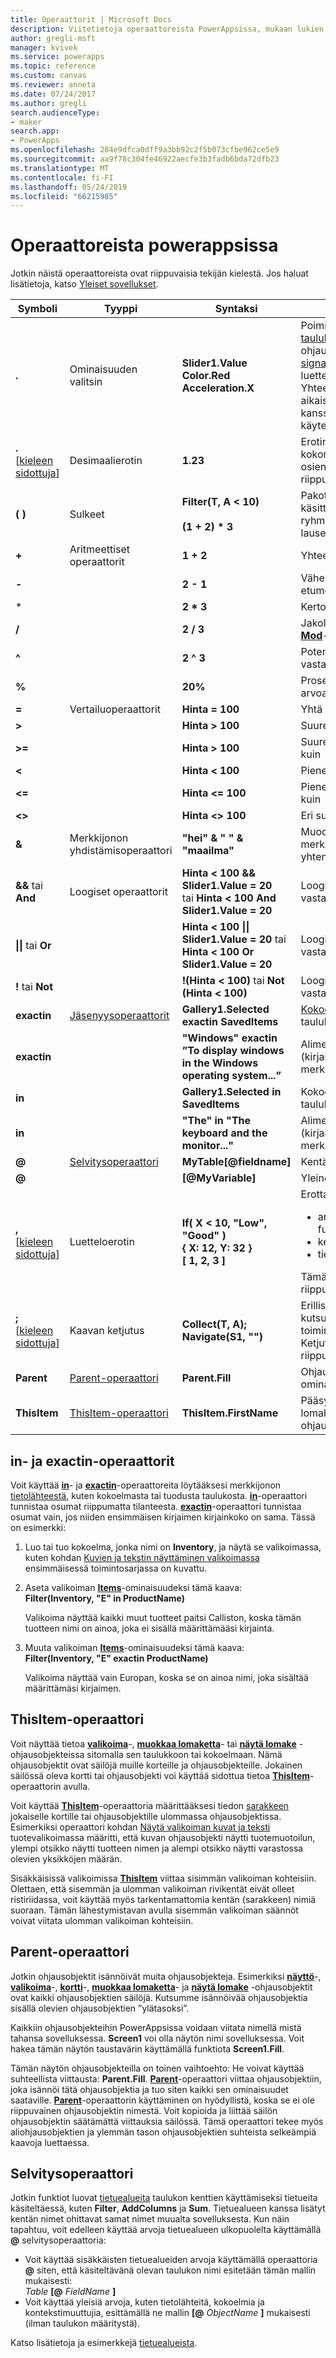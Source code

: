 ```yaml
---
title: Operaattorit | Microsoft Docs
description: Viitetietoja operaattoreista PowerAppsissa, mukaan lukien syntaksi ja esimerkkejä
author: gregli-msft
manager: kvivek
ms.service: powerapps
ms.topic: reference
ms.custom: canvas
ms.reviewer: anneta
ms.date: 07/24/2017
ms.author: gregli
search.audienceType:
- maker
search.app:
- PowerApps
ms.openlocfilehash: 284e9dfca0dff9a3bb92c2f5b073cfbe962ce5e9
ms.sourcegitcommit: aa9f78c304fe46922aecfe3b3fadb6bda72dfb23
ms.translationtype: MT
ms.contentlocale: fi-FI
ms.lasthandoff: 05/24/2019
ms.locfileid: "66215985"
---
```

# <a name="operators-in-powerapps"></a>Operaattoreista powerappsissa

Jotkin näistä operaattoreista ovat riippuvaisia tekijän kielestä.  Jos haluat lisätietoja, katso [Yleiset sovellukset](../global-apps.md).


|                               Symboli                                |                        Tyyppi                         |                                                                                    Syntaksi                                                                                    |                                                                                                                           Kuvaus                                                                                                                            |
|---------------------------------------------------------------------|-----------------------------------------------------|------------------------------------------------------------------------------------------------------------------------------------------------------------------------------|------------------------------------------------------------------------------------------------------------------------------------------------------------------------------------------------------------------------------------------------------------------|
|                                **.**                                |                  Ominaisuuden valitsin                  |                                                               **Slider1.Value<br>Color.Red<br>Acceleration.X**                                                               |                                               Poimii ominaisuuden [taulukosta](../working-with-tables.md), ohjausobjektista, [signaalista](signals.md) tai luetteloinnista.  Yhteensopivuus aikaisempien versioiden kanssa, **!** on myös käytettävissä.                                                |
| **.**<br>[[kieleen sidottuja](../global-apps.md)]  |                  Desimaalierotin                  |                                                             **1.23**                                                           |                                                                              Erotin numeron kokonaisosien ja murto-osien välissä. Merkki on riippuvainen kielestä.                                                                              |
|                               **( )**                               |                     Sulkeet                     |                                                               **Filter(T, A &lt; 10)**<br><br>**(1 + 2) \* 3**                                                               |                                                                                           Pakottaa käsittelyjärjestyksen ja ryhmittää suuremman lausekkeen alilausekkeet                                                                                           |
|                                **+**                                |                Aritmeettiset operaattorit                 |                                                                                  **1 + 2**                                                                                   |                                                                                                                             Yhteenlasku                                                                                                                             |
|                                **-**                                |                       &nbsp;                        |                                                                                  **2 - 1**                                                                                   |                                                                                                                       Vähennyslasku ja etumerkki                                                                                                                       |
|                              *                               |                       &nbsp;                        |                                                                                  **2 \* 3**                                                                                  |                                                                                                                          Kertolasku                                                                                                                          |
|                                **/**                                |                       &nbsp;                        |                                                                                  **2 / 3**                                                                                   |                                                                                                   Jakolasku (katso myös **[Mod](function-mod.md)**-funktio)                                                                                                    |
|                                **^**                                |                       &nbsp;                        |                                                                                  **2 ^ 3**                                                                                   |                                                                                          Potenssiin korotus, vastaa **[Power](function-numericals.md)**-funktiota                                                                                          |
|                                **%**                                |                       &nbsp;                        |                                                                                   **20%**                                                                                    |                                                                                                         Prosenttiosuus (vastaa arvoa &quot;\* 1/100&quot;)                                                                                                          |
|                                **=**                                |                Vertailuoperaattorit                 |                                                                               **Hinta = 100**                                                                                |                                                                                                                             Yhtä suuri kuin                                                                                                                             |
|                              **&gt;**                               |                       &nbsp;                        |                                                                              **Hinta &gt; 100**                                                                              |                                                                                                                           Suurempi kuin                                                                                                                           |
|                              **&gt;=**                              |                       &nbsp;                        |                                                                             **Hinta &gt; 100**                                                                              |                                                                                                                     Suurempi tai yhtä suuri kuin                                                                                                                     |
|                              **&lt;**                               |                       &nbsp;                        |                                                                              **Hinta &lt; 100**                                                                              |                                                                                                                            Pienempi kuin                                                                                                                             |
|                              **&lt;=**                              |                       &nbsp;                        |                                                                             **Hinta &lt;= 100**                                                                              |                                                                                                                      Pienempi tai yhtä suuri kuin                                                                                                                       |
|                            **&lt;&gt;**                             |                       &nbsp;                        |                                                                            **Hinta &lt;&gt; 100**                                                                            |                                                                                                                           Eri suuri kuin                                                                                                                           |
|                              **&amp;**                              |            Merkkijonon yhdistämisoperaattori            |                                                      **&quot;hei&quot; &amp; &quot; &quot; &amp; &quot;maailma&quot;**                                                       |                                                                                                             Muodostaa useista merkkijonoista yhtenäisen näkymän                                                                                                             |
|                      **&amp;&amp;** tai **And**                      |                  Loogiset operaattorit                  |                                       **Hinta &lt; 100 &amp;&amp; Slider1.Value = 20**<br>tai **Hinta &lt; 100 And Slider1.Value = 20**                                       |                                                                                         Looginen yhdistäminen, vastaa **[And](function-logicals.md)**-funktiota                                                                                          |
|                     **&#124;&#124;** tai **Or**                      |                       &nbsp;                        |                                        **Hinta &lt; 100 &#124;&#124; Slider1.Value = 20** tai **Hinta &lt; 100 Or Slider1.Value = 20**                                        |                                                                                          Looginen erottaminen, vastaa **[Or](function-logicals.md)**-funktiota                                                                                          |
|                          **!** tai **Not**                           |                       &nbsp;                        |                                                              **!(Hinta &lt; 100)** tai **Not (Hinta &lt; 100)**                                                               |                                                                                           Looginen negaatio, vastaa **[Not](function-logicals.md)**-funktiota                                                                                           |
|                             **exactin**                             |  [Jäsenyysoperaattorit](#in-and-exactin-operators)  |                                                                   **Gallery1.Selected exactin SavedItems**                                                                   |                                                                                       [Kokoelmaan](../working-with-data-sources.md#collections) tai taulukkoon kuuluva                                                                                        |
|                             **exactin**                             |                       &nbsp;                        |                                           **&quot;Windows&quot; exactin ”To display windows in the Windows operating system...”**                                            |                                                                                                                 Alimerkkijonotesti (kirjainkoko on merkitsevä)                                                                                                                  |
|                               **in**                                |                       &nbsp;                        |                                                                     **Gallery1.Selected in SavedItems**                                                                      |                                                                                                               Kokoelmaan tai taulukkoon kuuluva                                                                                                               |
|                               **in**                                |                       &nbsp;                        |                                                      **&quot;The&quot; in &quot;The keyboard and the monitor...&quot;**                                                      |                                                                                                                Alimerkkijonotesti (kirjainkoko ei ole merkitsevä)                                                                                                                 |
|                                **@**                                | [Selvitysoperaattori](#disambiguation-operator) |                                                                           **MyTable[@fieldname]**                                                                            |                                                                                                                       Kentän selvitys                                                                                                                       |
|                                **@**                                |                       &nbsp;                        |                                                                              **[@MyVariable]**                                                                               |                                                                                                                      Yleinen selvitys                                                                                                                       |
| **,**<br>[[kieleen sidottuja](../global-apps.md)]  |                   Luetteloerotin                    | **If( X < 10, "Low", "Good" )**<br>**{ X: 12, Y: 32 }**<br>**[ 1, 2, 3 ]** | Erottaa: <ul><li>argumentit funktiokutsuissa</li><li>kentät [tietueessa](../working-with-tables.md#elements-of-a-table)</li><li>tietueet [taulukko](../working-with-tables.md#inline-value-tables)</li></ul> Tämä merkki on riippuvainen kielestä. |
| **;**<br>[[kieleen sidottuja](../global-apps.md)] |                  Kaavan ketjutus                   |                                     **Collect(T, A); Navigate(S1, &quot;&quot;)**                                     |                                                                          Erilliset funktioiden kutsut toimintaominaisuuksissa. Ketjutusoperaattori on riippuvainen kielestä.                                                                          |
|                             **Parent**                              |         [Parent-operaattori](#parent-operator)         |                                                                               **Parent.Fill**                                                                                |                                                                                                           Ohjausobjektin säilön ominaisuuksien käyttö                                                                                                            |
|                            **ThisItem**                             |       [ThisItem-operaattori](#thisitem-operator)       |                                                                            **ThisItem.FirstName**                                                                            |                                                                                                          Pääsy valikoiman tai lomakkeen ohjausobjektin kenttiin                                                                                                           |

## <a name="in-and-exactin-operators"></a>in- ja exactin-operaattorit
Voit käyttää **[in](operators.md#in-and-exactin-operators)**- ja **[exactin](operators.md#in-and-exactin-operators)**-operaattoreita löytääksesi merkkijonon [tietolähteestä](../working-with-data-sources.md), kuten kokoelmasta tai tuodusta taulukosta. **[in](operators.md#in-and-exactin-operators)**-operaattori tunnistaa osumat riippumatta tilanteesta. **[exactin](operators.md#in-and-exactin-operators)**-operaattori tunnistaa osumat vain, jos niiden ensimmäisen kirjaimen kirjainkoko on sama. Tässä on esimerkki:

1. Luo tai tuo kokoelma, jonka nimi on **Inventory**, ja näytä se valikoimassa, kuten kohdan [Kuvien ja tekstin näyttäminen valikoimassa](../show-images-text-gallery-sort-filter.md) ensimmäisessä toimintosarjassa on kuvattu.
2. Aseta valikoiman **[Items](../controls/properties-core.md)**-ominaisuudeksi tämä kaava:
   <br>**Filter(Inventory, "E" in ProductName)**

    Valikoima näyttää kaikki muut tuotteet paitsi Calliston, koska tämän tuotteen nimi on ainoa, joka ei sisällä määrittämääsi kirjainta.
3. Muuta valikoiman **[Items](../controls/properties-core.md)**-ominaisuudeksi tämä kaava:
   <br>**Filter(Inventory, "E" exactin ProductName)**

    Valikoima näyttää vain Europan, koska se on ainoa nimi, joka sisältää määrittämäsi kirjaimen.

## <a name="thisitem-operator"></a>ThisItem-operaattori
Voit näyttää tietoa **[valikoima](../controls/control-gallery.md)**-, **[muokkaa lomaketta](../controls/control-form-detail.md)**- tai **[näytä lomake](../controls/control-form-detail.md)** -ohjausobjekteissa sitomalla sen taulukkoon tai kokoelmaan.  Nämä ohjausobjektit ovat säilöjä muille korteille ja ohjausobjekteille.  Jokainen säilössä oleva kortti tai ohjausobjekti voi käyttää sidottua tietoa **[ThisItem](operators.md#thisitem-operator)**-operaattorin avulla.   

Voit käyttää **[ThisItem](operators.md#thisitem-operator)**-operaattoria määrittääksesi tiedon [sarakkeen](../working-with-tables.md#columns) jokaiselle kortille tai ohjausobjektille ulommassa ohjausobjektissa. Esimerkiksi operaattori kohdan [Näytä valikoiman kuvat ja teksti](../show-images-text-gallery-sort-filter.md) tuotevalikoimassa määritti, että kuvan ohjausobjekti näytti tuotemuotoilun, ylempi otsikko näytti tuotteen nimen ja alempi otsikko näytti varastossa olevien yksikköjen määrän.

Sisäkkäisissä valikoimissa **[ThisItem](operators.md#thisitem-operator)** viittaa sisimmän valikoiman kohteisiin. Olettaen, että sisemmän ja ulomman valikoiman rivikentät eivät olleet ristiriidassa, voit käyttää myös tarkentamattomia kentän (sarakkeen) nimiä suoraan. Tämän lähestymistavan avulla sisemmän valikoiman säännöt voivat viitata ulomman valikoiman kohteisiin.

## <a name="parent-operator"></a>Parent-operaattori
Jotkin ohjausobjektit isännöivät muita ohjausobjekteja. Esimerkiksi **[näyttö](../controls/control-screen.md)**-, **[valikoima](../controls/control-gallery.md)**-, **[kortti](../controls/control-card.md)**-, **[muokkaa lomaketta](../controls/control-form-detail.md)**- ja **[näytä lomake](../controls/control-form-detail.md)** -ohjausobjektit ovat kaikki ohjausobjektien säilöjä. Kutsumme isännöivää ohjausobjektia sisällä olevien ohjausobjektien ”ylätasoksi”.

Kaikkiin ohjausobjekteihin PowerAppsissa voidaan viitata nimellä mistä tahansa sovelluksessa. **Screen1** voi olla näytön nimi sovelluksessa. Voit hakea tämän näytön taustavärin käyttämällä funktiota **Screen1.Fill**.

Tämän näytön ohjausobjekteilla on toinen vaihtoehto: He voivat käyttää suhteellista viittausta: **Parent.Fill**. **[Parent](operators.md#parent-operator)**-operaattori viittaa ohjausobjektiin, joka isännöi tätä ohjausobjektia ja tuo siten kaikki sen ominaisuudet saataville. **[Parent](operators.md#parent-operator)**-operaattorin käyttäminen on hyödyllistä, koska se ei ole riippuvainen ohjausobjektin nimestä. Voit kopioida ja liittää säilön ohjausobjektin säätämättä viittauksia säilössä. Tämä operaattori tekee myös aliohjausobjektien ja ylemmän tason ohjausobjektien suhteista selkeämpiä kaavoja luettaessa.

## <a name="disambiguation-operator"></a>Selvitysoperaattori
Jotkin funktiot luovat [tietuealueita](../working-with-tables.md#record-scope) taulukon kenttien käyttämiseksi tietueita käsiteltäessä, kuten **Filter**, **AddColumns** ja **Sum**.  Tietuealueen kanssa lisätyt kentän nimet ohittavat samat nimet muualta sovelluksesta.  Kun näin tapahtuu, voit edelleen käyttää arvoja tietuealueen ulkopuolelta käyttämällä **@** selvitysoperaattoria:

* Voit käyttää sisäkkäisten tietuealueiden arvoja käyttämällä operaattoria **@** siten, että käsiteltävänä olevan taulukon nimi esitetään tämän mallin mukaisesti:<br>_Table_ **[@** _FieldName_ **]**
* Voit käyttää yleisiä arvoja, kuten tietolähteitä, kokoelmia ja kontekstimuuttujia, esittämällä ne mallin **[@** _ObjectName_ **]** mukaisesti (ilman taulukon määritystä).

Katso lisätietoja ja esimerkkejä [tietuealueista](../working-with-tables.md#record-scope).

